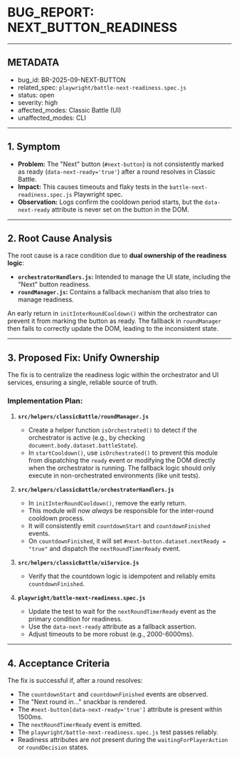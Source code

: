# BUG_REPORT: NEXT_BUTTON_READINESS

---

## METADATA
- bug_id: BR-2025-09-NEXT-BUTTON
- related_spec: `playwright/battle-next-readiness.spec.js`
- status: open
- severity: high
- affected_modes: Classic Battle (UI)
- unaffected_modes: CLI

---

## 1. Symptom

- **Problem:** The "Next" button (`#next-button`) is not consistently marked as ready (`data-next-ready='true'`) after a round resolves in Classic Battle.
- **Impact:** This causes timeouts and flaky tests in the `battle-next-readiness.spec.js` Playwright spec.
- **Observation:** Logs confirm the cooldown period starts, but the `data-next-ready` attribute is never set on the button in the DOM.

---

## 2. Root Cause Analysis

The root cause is a race condition due to **dual ownership of the readiness logic**:

- **`orchestratorHandlers.js`:** Intended to manage the UI state, including the "Next" button readiness.
- **`roundManager.js`:** Contains a fallback mechanism that also tries to manage readiness.

An early return in `initInterRoundCooldown()` within the orchestrator can prevent it from marking the button as ready. The fallback in `roundManager` then fails to correctly update the DOM, leading to the inconsistent state.

---

## 3. Proposed Fix: Unify Ownership

The fix is to centralize the readiness logic within the orchestrator and UI services, ensuring a single, reliable source of truth.

### Implementation Plan:

1.  **`src/helpers/classicBattle/roundManager.js`**
    *   Create a helper function `isOrchestrated()` to detect if the orchestrator is active (e.g., by checking `document.body.dataset.battleState`).
    *   In `startCooldown()`, use `isOrchestrated()` to prevent this module from dispatching the `ready` event or modifying the DOM directly when the orchestrator is running. The fallback logic should only execute in non-orchestrated environments (like unit tests).

2.  **`src/helpers/classicBattle/orchestratorHandlers.js`**
    *   In `initInterRoundCooldown()`, remove the early return.
    *   This module will now *always* be responsible for the inter-round cooldown process.
    *   It will consistently emit `countdownStart` and `countdownFinished` events.
    *   On `countdownFinished`, it will set `#next-button.dataset.nextReady = "true"` and dispatch the `nextRoundTimerReady` event.

3.  **`src/helpers/classicBattle/uiService.js`**
    *   Verify that the countdown logic is idempotent and reliably emits `countdownFinished`.

4.  **`playwright/battle-next-readiness.spec.js`**
    *   Update the test to wait for the `nextRoundTimerReady` event as the primary condition for readiness.
    *   Use the `data-next-ready` attribute as a fallback assertion.
    *   Adjust timeouts to be more robust (e.g., 2000-6000ms).

---

## 4. Acceptance Criteria

The fix is successful if, after a round resolves:

- The `countdownStart` and `countdownFinished` events are observed.
- The "Next round in..." snackbar is rendered.
- The `#next-button[data-next-ready='true']` attribute is present within 1500ms.
- The `nextRoundTimerReady` event is emitted.
- The `playwright/battle-next-readiness.spec.js` test passes reliably.
- Readiness attributes are *not* present during the `waitingForPlayerAction` or `roundDecision` states.